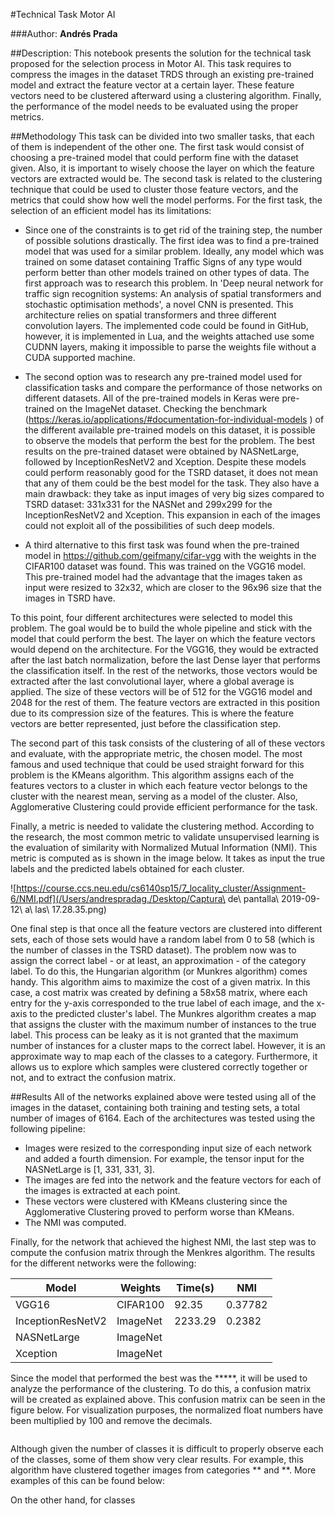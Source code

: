 #Technical Task Motor AI

###Author: 
**Andrés Prada**

##Description: 
This notebook presents the solution for the technical task proposed for the selection process in Motor AI. This task requires to compress the images in the dataset TRDS through an existing pre-trained model and extract the feature vector at a certain layer. These feature vectors need to be clustered afterward using a clustering algorithm. Finally, the performance of the model needs to be evaluated using the proper metrics.

##Methodology
This task can be divided into two smaller tasks, that each of them is independent of the other one. The first task would consist of choosing a pre-trained model that could perform fine with the dataset given. Also, it is important to wisely choose the layer on which the feature vectors are extracted would be. The second task is related to the clustering technique that could be used to cluster those feature vectors, and the metrics that could show how well the model performs. For the first task, the selection of an efficient model has its limitations:

* Since one of the constraints is to get rid of the training step, the number of possible solutions drastically. The first idea was to find a pre-trained model that was used for a similar problem. Ideally, any model which was trained on some dataset containing Traffic Signs of any type would perform better than other models trained on other types of data. The first approach was to research this problem. In 'Deep neural network for traffic sign recognition systems: An analysis of spatial transformers and stochastic optimisation methods', a novel CNN is presented. This architecture relies on spatial transformers and three different convolution layers. The implemented code could be found in GitHub, however, it is implemented in Lua, and the weights attached use some CUDNN layers, making it impossible to parse the weights file without a CUDA supported machine.

* The second option was to research any pre-trained model used for classification tasks and compare the performance of those networks on different datasets. All of the pre-trained models in Keras were pre-trained on the ImageNet dataset. Checking the benchmark (https://keras.io/applications/#documentation-for-individual-models ) of the different available pre-trained models on this dataset, it is possible to observe the models that perform the best for the problem. The best results on the pre-trained dataset were obtained by NASNetLarge, followed by InceptionResNetV2 and Xception. Despite these models could perform reasonably good for the TSRD dataset, it does not mean that any of them could be the best model for the task. They also have a main drawback: they take as input images of very big sizes compared to TSRD dataset: 331x331 for the NASNet and 299x299 for the InceptionResNetV2 and Xception. This expansion in each of the images could not exploit all of the possibilities of such deep models.

*  A third alternative to this first task was found when the pre-trained model in https://github.com/geifmany/cifar-vgg with the weights in the CIFAR100 dataset was found. This was trained on the VGG16 model. This pre-trained model had the advantage that the images taken as input were resized to 32x32, which are closer to the 96x96 size that the images in TSRD have. 

To this point, four different architectures were selected to model this problem. The goal would be to build the whole pipeline and stick with the model that could perform the best. The layer on which the feature vectors would depend on the architecture. For the VGG16, they would be extracted after the last batch normalization, before the last Dense layer that performs the classification itself.  In the rest of the networks, those vectors would be extracted after the last convolutional layer, where a global average is applied. The size of these vectors will be of 512 for the VGG16 model and 2048 for the rest of them. The feature vectors are extracted in this position due to its compression size of the features. This is where the feature vectors are better represented, just before the classification step.

The second part of this task consists of the clustering of all of these vectors and evaluate, with the appropriate metric, the chosen model. The most famous and used technique that could be used straight forward for this problem is the KMeans algorithm. This algorithm assigns each of the features vectors to a cluster in which each feature vector belongs to the cluster with the nearest mean, serving as a model of the cluster. Also, Agglomerative Clustering could provide efficient performance for the task.

Finally, a metric is needed to validate the clustering method. According to the research, the most common metric to validate unsupervised learning is the evaluation of similarity with Normalized Mutual Information (NMI). This metric is computed as is shown in the image below. It takes as input the true labels and the predicted labels obtained for each cluster.

![https://course.ccs.neu.edu/cs6140sp15/7_locality_cluster/Assignment-6/NMI.pdf](/Users/andrespradag./Desktop/Captura\ de\ pantalla\ 2019-09-12\ a\ las\ 17.28.35.png)

One final step is that once all the feature vectors are clustered into different sets, each of those sets would have a random label from 0 to 58 (which is the number of classes in the TSRD dataset). The problem now was to assign the correct label - or at least, an approximation - of the category label. To do this, the Hungarian algorithm (or Munkres algorithm) comes handy. This algorithm aims to maximize the cost of a given matrix. In this case, a cost matrix was created by defining a 58x58 matrix, where each entry for the y-axis corresponded to the true label of each image, and the x-axis to the predicted cluster's label. The Munkres algorithm creates a map that assigns the cluster with the maximum number of instances to the true label. This process can be leaky as it is not granted that the maximum number of instances for a cluster maps to the correct label. However, it is an approximate way to map each of the classes to a category. Furthermore, it allows us to explore which samples were clustered correctly together or not, and to extract the confusion matrix.

##Results
All of the networks explained above were tested using all of the images in the dataset, containing both training and testing sets, a total number of images of 6164. Each of the architectures was tested using the following pipeline:

* Images were resized to the corresponding input size of each network and added a fourth dimension. For example, the tensor input for the NASNetLarge is [1, 331, 331, 3].
* The images are fed into the network and the feature vectors for each of the images is extracted at each point.
* These vectors were clustered with KMeans clustering since the Agglomerative Clustering proved to perform worse than KMeans.
* The NMI was computed.

Finally, for the network that achieved the highest NMI, the last step was to compute the confusion matrix through the Menkres algorithm. The results for the different networks were the following:

|  Model | Weights | Time(s) | NMI |
|---|---|---|---|
| VGG16 | CIFAR100 | 92.35 | 0.37782 |
| InceptionResNetV2 |  ImageNet | 2233.29 |0.2382 |
|  NASNetLarge | ImageNet |   |
|  Xception | ImageNet |   |


Since the model that performed the best was the *****, it will be used to analyze the performance of the clustering. To do this, a confusion matrix will be created as explained above. This confusion matrix can be seen in the figure below. For visualization purposes, the normalized float numbers have been multiplied by 100 and remove the decimals.

![]()

Although given the number of classes it is difficult to properly observe each of the classes, some of them show very clear results. For example, this algorithm have clustered together images from categories ** and **. More examples of this can be found below:


On the other hand, for classes 



